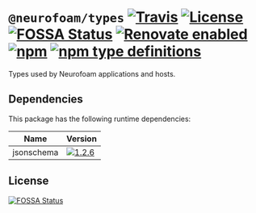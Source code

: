 # `@neurofoam/types` [![Travis](https://img.shields.io/travis/jameswilddev/neurofoam.svg)](https://travis-ci.org/jameswilddev/neurofoam) [![License](https://img.shields.io/github/license/jameswilddev/neurofoam.svg)](https://github.com/jameswilddev/neurofoam/blob/master/license) [![FOSSA Status](https://app.fossa.io/api/projects/git%2Bgithub.com%2Fjameswilddev%2Fneurofoam.svg?type=shield)](https://app.fossa.io/projects/git%2Bgithub.com%2Fjameswilddev%2Fneurofoam?ref=badge_shield) [![Renovate enabled](https://img.shields.io/badge/renovate-enabled-brightgreen.svg)](https://renovatebot.com/) [![npm](https://img.shields.io/npm/v/@neurofoam/types.svg)](https://www.npmjs.com/package/@neurofoam/types) [![npm type definitions](https://img.shields.io/npm/types/@neurofoam/types.svg)](https://www.npmjs.com/package/@neurofoam/types)

Types used by Neurofoam applications and hosts.

## Dependencies

This package has the following runtime dependencies:

Name       | Version                                                                                          
---------- | -------------------------------------------------------------------------------------------------
jsonschema | [![1.2.6](https://img.shields.io/npm/v/jsonschema.svg)](https://www.npmjs.com/package/jsonschema)

## License

[![FOSSA Status](https://app.fossa.io/api/projects/git%2Bgithub.com%2Fjameswilddev%2Fneurofoam.svg?type=large)](https://app.fossa.io/projects/git%2Bgithub.com%2Fjameswilddev%2Fneurofoam?ref=badge_large)

